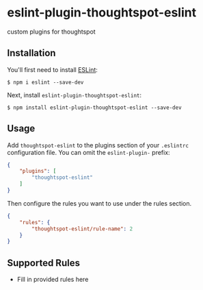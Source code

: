 # eslint-plugin-thoughtspot-eslint

custom plugins for thoughtspot

## Installation

You'll first need to install [ESLint](http://eslint.org):

```
$ npm i eslint --save-dev
```

Next, install `eslint-plugin-thoughtspot-eslint`:

```
$ npm install eslint-plugin-thoughtspot-eslint --save-dev
```


## Usage

Add `thoughtspot-eslint` to the plugins section of your `.eslintrc` configuration file. You can omit the `eslint-plugin-` prefix:

```json
{
    "plugins": [
        "thoughtspot-eslint"
    ]
}
```


Then configure the rules you want to use under the rules section.

```json
{
    "rules": {
        "thoughtspot-eslint/rule-name": 2
    }
}
```

## Supported Rules

* Fill in provided rules here





